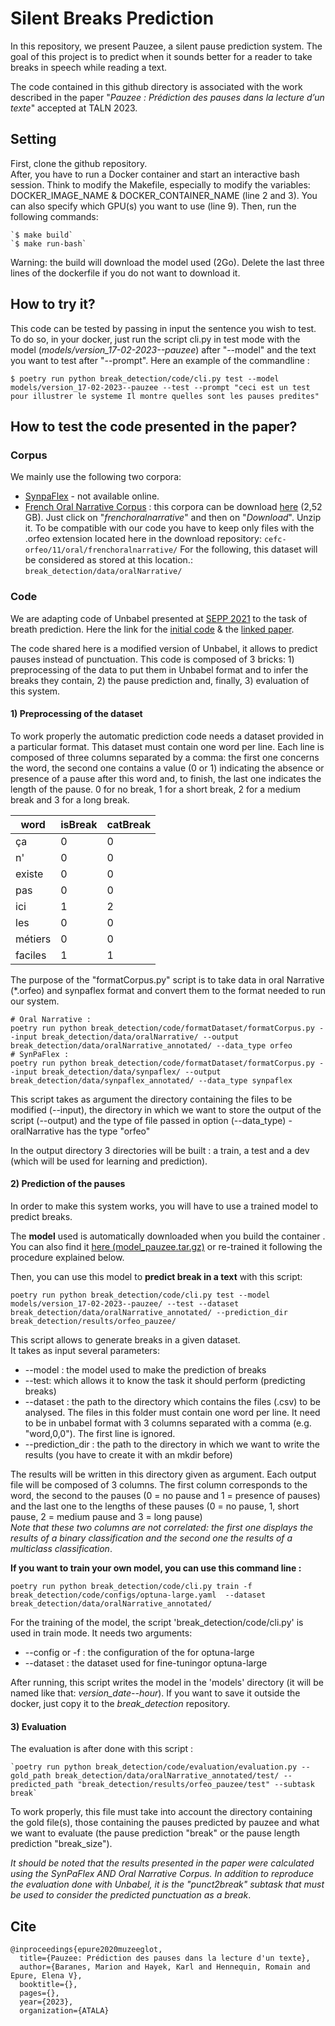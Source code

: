 # Silent Breaks Prediction

In this repository, we present Pauzee, a silent pause prediction system.
The goal of this project is to predict when it sounds better for a reader to take breaks
in speech while reading a text.
 
The code contained in this github directory is associated with the work described in the paper 
"_Pauzee : Prédiction des pauses dans la lecture d’un texte_" accepted at TALN 2023.

## Setting
First, clone the github repository.  
After, you have to run a Docker container and start an interactive bash session.
Think to modify the Makefile, especially to modify the variables:
DOCKER_IMAGE_NAME & DOCKER_CONTAINER_NAME (line 2 and 3).
You can also specify which GPU(s) you want to use (line 9).
Then, run the following commands:

    `$ make build`
    `$ make run-bash`

Warning: the build will download the model used (2Go). 
Delete the last three lines of the dockerfile if you do not want to download it.

## How to try it?
This code can be tested by passing in input the sentence you wish to test. 
To do so, in your docker, just run the script cli.py in test mode with the model (_models/version_17-02-2023--pauzee_) after "--model" 
and the text you want to test after "--prompt". 
Here an example of the commandline :

   `$ poetry run python break_detection/code/cli.py test --model models/version_17-02-2023--pauzee --test --prompt "ceci est un test pour illustrer le systeme Il montre quelles sont les pauses predites"`


## How to test the code presented in the paper?

### Corpus
We mainly use the following two corpora:
* [SynpaFlex](http://synpaflex.irisa.fr/) - not available online.
* [French Oral Narrative Corpus](https://www.ortolang.fr/market/corpora/cefc-orfeo?path=%2Foral%2Ffrenchoralnarrative) :
  this corpora can be download [here](https://www.ortolang.fr/market/corpora/cefc-orfeo?path=%2Foral) (2,52 GB). Just click on "_frenchoralnarrative_" and then on "_Download_". Unzip it.
  To be compatible with our code you have to keep only files with the .orfeo extension located here in the download repository:
  `cefc-orfeo/11/oral/frenchoralnarrative/`
  For the following, this dataset will be considered as stored at this location.: `break_detection/data/oralNarrative/`

### Code
We are adapting code of Unbabel presented at [SEPP 2021](https://sites.google.com/view/sentence-segmentation) to the task of breath prediction.
Here the link for the [initial code](https://github.com/Unbabel/caption/tree/shared-task) & the [linked paper](https://repositorio.iscte-iul.pt/bitstream/10071/23672/1/conferenceobject_82723.pdf).

The code shared here is a modified version of Unbabel, it allows to predict pauses instead of punctuation.
This code is composed of 3 bricks: 1) preprocessing of the data to put them in Unbabel format and to infer the breaks they contain, 2) the pause prediction and, finally, 3) evaluation of this system.  

#### 1) Preprocessing of the dataset

To work properly the automatic prediction code needs a dataset provided in a particular format. 
This dataset must contain one word per line. Each line is composed of three columns separated by a comma: 
the first one concerns the word, 
the second one contains a value (0 or 1) indicating the absence or presence of a pause after this word and, 
to finish, the last one indicates the length of the pause. 
0 for no break, 1 for a short break, 2 for a medium break and 3 for a long break.

| word    | isBreak | catBreak |
|---------|---------|----------|
| ça      | 0       | 0        |
| n'      | 0       | 0        |
| existe  | 0       | 0        |
| pas     | 0       | 0        |
| ici     | 1       | 2        |
| les     | 0       | 0        |
| métiers | 0       | 0        |
| faciles | 1       | 1        |

The purpose of the "formatCorpus.py" script is to take data in oral Narrative (*.orfeo) and synpaflex format and convert them to the format needed to run our system.
  
    # Oral Narrative : 
    poetry run python break_detection/code/formatDataset/formatCorpus.py --input break_detection/data/oralNarrative/ --output break_detection/data/oralNarrative_annotated/ --data_type orfeo
    # SynPaFlex : 
    poetry run python break_detection/code/formatDataset/formatCorpus.py --input break_detection/data/synpaflex/ --output break_detection/data/synpaflex_annotated/ --data_type synpaflex

This script takes as argument the directory containing the files to be modified (--input), 
the directory in which we want to store the output of the script (--output) 
and the type of file passed in option (--data_type) - oralNarrative has the type "orfeo"

In the output directory 3 directories will be built : 
a train, a test and a dev (which will be used for learning and prediction).

#### 2) Prediction of the pauses
In order to make this system works, you will have to use a trained model to predict breaks.

The **model** used is automatically downloaded when you build the container .
You can also find it [here (model_pauzee.tar.gz)](https://github.com/deezer/pauzee_taln23/releases/download/v1.0.0/model_pauzee.tar.gz) 
or re-trained it following the procedure explained below.

Then, you can use this model to **predict break in a text** with this script:

    poetry run python break_detection/code/cli.py test --model models/version_17-02-2023--pauzee/ --test --dataset break_detection/data/oralNarrative_annotated/ --prediction_dir break_detection/results/orfeo_pauzee/

This script allows to generate breaks in a given dataset.  
It takes as input several parameters:
* --model : the model used to make the prediction of breaks
* --test: which allows it to know the task it should perform (predicting breaks)
* --dataset : the path to the directory which contains the files (.csv) to be analysed. 
The files in this folder must contain one word per line. 
It need to be in unbabel format with 3 columns separated with a comma (e.g. "word,0,0"). 
The first line is ignored.
* --prediction_dir : the path to the directory in which we want to write the results (you have to create it with an mkdir before)

The results will be written in this directory given as argument.
Each output file will be composed of 3 columns. 
The first column corresponds to the word, 
the second to the pauses (0 = no pause and 1 = presence of pauses) and 
the last one to the lengths of these pauses (0 = no pause, 1, short pause, 2 = medium pause and 3 = long pause)  
_Note that these two columns are not correlated: the first one displays the results of a binary classification and 
the second one the results of a multiclass classification_.


**If you want to train your own model, you can use this command line :**

    poetry run python break_detection/code/cli.py train -f break_detection/code/configs/optuna-large.yaml  --dataset break_detection/data/oralNarrative_annotated/

For the training of the model, the script 'break_detection/code/cli.py' is used in train mode.
It needs two arguments:
* --config or -f : the configuration of the for optuna-large
* --dataset : the dataset used for fine-tuningor optuna-large

After running, this script writes the model in the 'models' directory (it will be named like that: _version_date--hour_). 
If you want to save it outside the docker, just copy it to the _break_detection_ repository.


#### 3) Evaluation

The evaluation is after done with this script :

    `poetry run python break_detection/code/evaluation/evaluation.py --gold_path break_detection/data/oralNarrative_annotated/test/ --predicted_path "break_detection/results/orfeo_pauzee/test" --subtask break`

To work properly, this file must take into account the directory containing the gold file(s), 
those containing the pauses predicted by pauzee and what we want to evaluate 
(the pause prediction "break" or the pause length prediction "break_size").

_It should be noted that the results presented in the paper were calculated using the SynPaFlex AND Oral Narrative Corpus. In addition to reproduce the evaluation done with Unbabel, it is the "punct2break" subtask 
that must be used to consider the predicted punctuation as a break_.

## Cite

```
@inproceedings{epure2020muzeeglot,
  title={Pauzee: Prédiction des pauses dans la lecture d'un texte},
  author={Baranes, Marion and Hayek, Karl and Hennequin, Romain and Epure, Elena V},
  booktitle={},
  pages={},
  year={2023},
  organization={ATALA}
```
